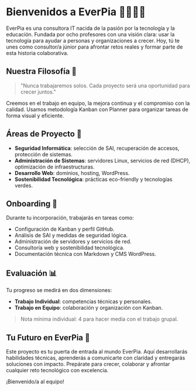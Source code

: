 # Bienvenidos a EverPia 👩‍💻👨‍💻

EverPia es una consultora IT nacida de la pasión por la tecnología y la educación. Fundada por ocho profesores con una visión clara: usar la tecnología para ayudar a personas y organizaciones a crecer. Hoy, tú te unes como consultor/a júnior para afrontar retos reales y formar parte de esta historia colaborativa.

## Nuestra Filosofía 🌱

> "Nunca trabajaremos solos. Cada proyecto será una oportunidad para crecer juntos."

Creemos en el trabajo en equipo, la mejora continua y el compromiso con la calidad. Usamos metodología Kanban con Planner para organizar tareas de forma visual y eficiente.

## Áreas de Proyecto 🔧

- **Seguridad Informática**: selección de SAI, recuperación de accesos, protección de sistemas.
- **Administración de Sistemas**: servidores Linux, servicios de red (DHCP), optimización de infraestructuras.
- **Desarrollo Web**: dominios, hosting, WordPress.
- **Sostenibilidad Tecnológica**: prácticas eco-friendly y tecnologías verdes.

## Onboarding 🚀

Durante tu incorporación, trabajarás en tareas como:

- Configuración de Kanban y perfil GitHub.
- Análisis de SAI y medidas de seguridad lógica.
- Administración de servidores y servicios de red.
- Consultoría web y sostenibilidad tecnológica.
- Documentación técnica con Markdown y CMS WordPress.

## Evaluación 📊

Tu progreso se medirá en dos dimensiones:

- **Trabajo Individual**: competencias técnicas y personales.
- **Trabajo en Equipo**: colaboración y organización con Kanban.

> Nota mínima individual: 4 para hacer media con el trabajo grupal.

## Tu Futuro en EverPia 🌟

Este proyecto es tu puerta de entrada al mundo EverPia. Aquí desarrollarás habilidades técnicas, aprenderás a comunicarte con claridad y entregarás soluciones con impacto. Prepárate para crecer, colaborar y afrontar cualquier reto tecnológico con excelencia.

¡Bienvenido/a al equipo!
